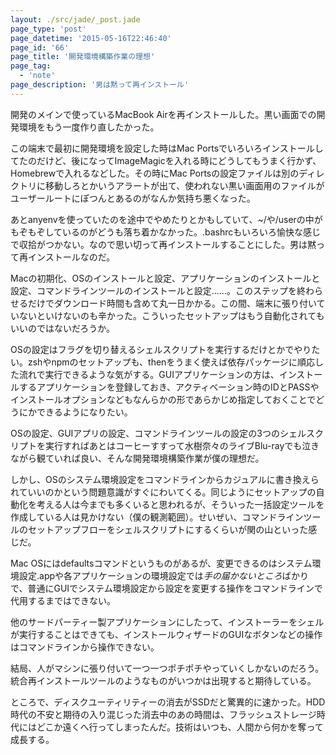 ```yaml
---
layout: ./src/jade/_post.jade
page_type: 'post'
page_datetime: '2015-05-16T22:46:40'
page_id: '66'
page_title: '開発環境構築作業の理想'
page_tag:
  - 'note'
page_description: '男は黙って再インストール'
---
```

開発のメインで使っているMacBook Airを再インストールした。黒い画面での開発環境をもう一度作り直したかった。

この端末で最初に開発環境を設定した時はMac Portsでいろいろインストールしてたのだけど、後になってImageMagicを入れる時にどうしてもうまく行かず、Homebrewで入れるなどした。その時にMac Portsの設定ファイルは別のディレクトリに移動しろとかいうアラートが出て、使われない黒い画面用のファイルがユーザールートにぽつんとあるのがなんか気持ち悪くなった。

あとanyenvを使っていたのを途中でやめたりとかもしていて、~/や/userの中がもぞもぞしているのがどうも落ち着かなかった。.bashrcもいろいろ愉快な感じで収拾がつかない。なので思い切って再インストールすることにした。男は黙って再インストールなのだ。

Macの初期化、OSのインストールと設定、アプリケーションのインストールと設定、コマンドラインツールのインストールと設定......。このステップを終わらせるだけでダウンロード時間も含めて丸一日かかる。この間、端末に張り付いていないといけないのも辛かった。こういったセットアップはもう自動化されてもいいのではないだろうか。

OSの設定はフラグを切り替えるシェルスクリプトを実行するだけとかでやりたい。zshやnpmのセットアップも、thenをうまく使えば依存パッケージに順応した流れで実行できるような気がする。GUIアプリケーションの方は、インストールするアプリケーションを登録しておき、アクティベーション時のIDとPASSやインストールオプションなどもなんらかの形であらかじめ指定しておくことでどうにかできるようになりたい。

OSの設定、GUIアプリの設定、コマンドラインツールの設定の3つのシェルスクリプトを実行すればあとはコーヒーすすって水樹奈々のライブBlu-rayでも泣きながら観ていれば良い、そんな開発環境構築作業が僕の理想だ。

しかし、OSのシステム環境設定をコマンドラインからカジュアルに書き換えられていいのかという問題意識がすぐにわいてくる。同じようにセットアップの自動化を考える人は今までも多くいると思われるが、そういった一括設定ツールを作成している人は見かけない（僕の観測範囲）。せいぜい、コマンドラインツールのセットアップフローをシェルスクリプトにするくらいが関の山といった感じだ。

Mac OSにはdefaultsコマンドというものがあるが、変更できるのはシステム環境設定.appや各アプリケーションの環境設定では*手の届かないところ*ばかりで、普通にGUIでシステム環境設定から設定を変更する操作をコマンドラインで代用するまではできない。

他のサードパーティー製アプリケーションにしたって、インストーラーをシェルが実行することはできても、インストールウィザードのGUIなボタンなどの操作はコマンドラインから操作できない。

結局、人がマシンに張り付いて一つ一つポチポチやっていくしかないのだろう。統合再インストールツールのようなものがいつかは出現すると期待している。

ところで、ディスクユーティリティーの消去がSSDだと驚異的に速かった。HDD時代の不安と期待の入り混じった消去中のあの時間は、フラッシュストレージ時代にはどこか遠くへ行ってしまったんだ。技術はいつも、人間から何かを奪って成長する。
